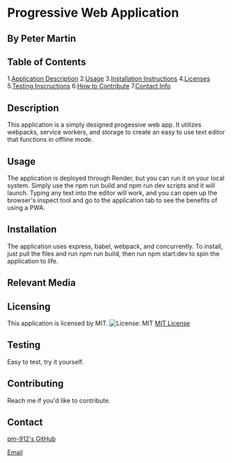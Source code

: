 # Progressive Web Application
## By Peter Martin
  
## Table of Contents
  1.[Application Description](#description)
  2.[Usage](#usage)
  3.[Installation Instructions](#installation)
  4.[Licenses](#licensing)
  5.[Testing Inscructions](#testing)
  6.[How to Contribute](#contributing)
  7.[Contact Info](#contact)

## Description
  This application is a simply designed progessive web app. It utilizes webpacks, service workers, and storage to create an easy to use text editor that functions in offline mode.
  
## Usage
  The application is deployed through Render, but you can run it on your local system. 
  Simply use the npm run build and npm run dev scripts and it will launch. Typing any text into
  the editor will work, and you can open up the browser's inspect tool and go to the application 
  tab to see the benefits of using a PWA.
  
## Installation
  The application uses express, babel, webpack, and concurrently. To install, just pull the files and run npm run build, then run npm start:dev to spin the application to life. 

## Relevant Media ##

## Licensing
  This application is licensed by MIT.
  ![License: MIT](https://img.shields.io/badge/License-MIT-yellow.svg)
  [MIT License](https://opensource.org/licenses/MIT)
  
## Testing
  Easy to test, try it yourself.

## Contributing
  Reach me if you'd like to contribute.

## Contact
  [pm-912's GitHub](https://github.com/pm-912)

  <a href = "mailto:peterleemartin@gmail.com" > Email</a>
  
